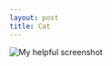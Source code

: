 ```yaml
---
layout: post
title: Cat
---
```


![My helpful screenshot](OtagoPolytechnic.github.io/ThingsNetworkDunedin/assets/index.jpeg)
